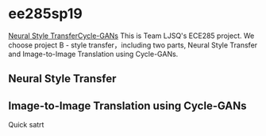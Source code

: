 # ee285sp19 
[Neural Style Transfer](https://github.com/liiuuiil/ee285sp19/blob/master/README.md#neural-style-transfer)[Cycle-GANs](https://github.com/liiuuiil/ee285sp19/blob/master/README.md#image-to-image-translation-using-cycle-gans)
This is Team LJSQ's ECE285 project. We choose project B - style transfer，including two parts, Neural Style Transfer and Image-to-Image Translation using Cycle-GANs.

## Neural Style Transfer

## Image-to-Image Translation using Cycle-GANs
  Quick satrt

